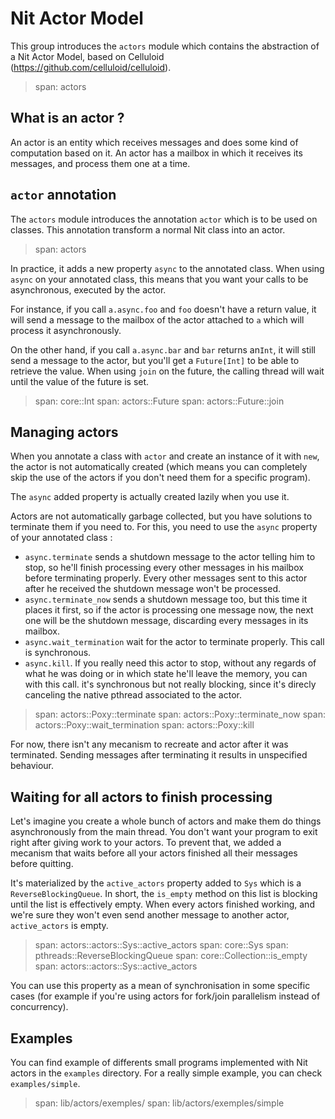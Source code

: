 # Nit Actor Model

This group introduces the `actors` module which contains the abstraction of a Nit Actor Model,
based on Celluloid (https://github.com/celluloid/celluloid).

> span: actors

## What is an actor ?

An actor is an entity which receives messages and does some kind of computation based on it.
An actor has a mailbox in which it receives its messages, and process them one at a time.

## `actor` annotation

The `actors` module introduces the annotation `actor` which is to be used on classes.
This annotation transform a normal Nit class into an actor.

> span: actors

In practice, it adds a new property `async` to the annotated class.
When using `async` on your annotated class, this means that you want your calls to be asynchronous,
executed by the actor.

For instance, if you call `a.async.foo` and `foo` doesn't have a return value, it will send
a message to the mailbox of the actor attached to `a` which will process it asynchronously.

On the other hand, if you call `a.async.bar` and `bar` returns an`Int`, it will still send
a message to the actor, but you'll get a `Future[Int]` to be able to retrieve the value.
When using `join` on the future, the calling thread will wait until the value of the future is set.

> span: core::Int
> span: actors::Future
> span: actors::Future::join

## Managing actors

When you annotate a class with `actor` and create an instance of it with `new`, the actor is not
automatically created (which means you can completely skip the use of the actors if you
don't need them for a specific program).

The `async` added property is actually created lazily when you use it.

Actors are not automatically garbage collected, but you have solutions to terminate them
if you need to. For this, you need to use the `async` property of your annotated class :

* `async.terminate` sends a shutdown message to the actor telling him to stop, so he'll finish
  processing every other messages in his mailbox before terminating properly. Every other messages sent
  to this actor after he received the shutdown message won't be processed.
* `async.terminate_now` sends a shutdown message too, but this time it places it first, so
  if the actor is processing one message now, the next one will be the shutdown message, discarding
  every messages in its mailbox.
* `async.wait_termination` wait for the actor to terminate properly. This call is synchronous.
* `async.kill`. If you really need this actor to stop, without any regards of what he was doing
  or in which state he'll leave the memory, you can with this call. it's synchronous but not really
  blocking, since it's direcly canceling the native pthread associated to the actor.

> span: actors::Poxy::terminate
> span: actors::Poxy::terminate_now
> span: actors::Poxy::wait_termination
> span: actors::Poxy::kill

For now, there isn't any mecanism to recreate and actor after it was terminated.
Sending messages after terminating it results in unspecified behaviour.

## Waiting for all actors to finish processing

Let's imagine you create a whole bunch of actors and make them do things asynchronously from the main thread.
You don't want your program to exit right after giving work to your actors.
To prevent that, we added a mecanism that waits before all your actors finished all their messages
before quitting.

It's materialized by the `active_actors` property added to `Sys` which is a `ReverseBlockingQueue`.
In short, the `is_empty` method on this list is blocking until the list is effectively empty.
When every actors finished working, and we're sure they won't even send another message to another
actor, `active_actors` is empty.

> span: actors::actors::Sys::active_actors
> span: core::Sys
> span: pthreads::ReverseBlockingQueue
> span: core::Collection::is_empty
> span: actors::actors::Sys::active_actors

You can use this property as a mean of synchronisation in some specific cases (for example if you're
using actors for fork/join parallelism instead of concurrency).

## Examples

You can find example of differents small programs implemented with Nit actors in the `examples`
directory. For a really simple example, you can check `examples/simple`.

> span: lib/actors/exemples/
> span: lib/actors/exemples/simple
